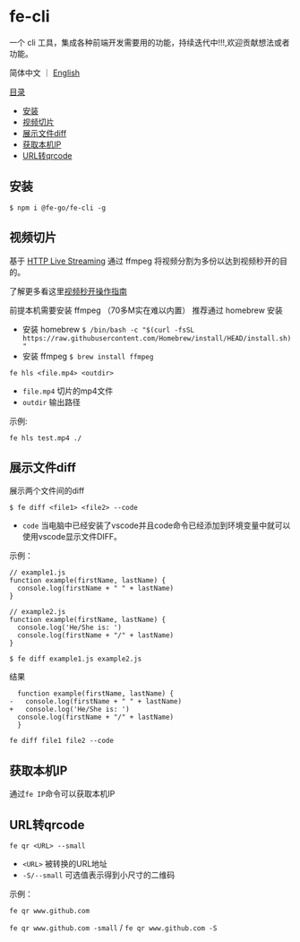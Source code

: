 # fe-cli

一个 cli 工具，集成各种前端开发需要用的功能，持续迭代中!!!,欢迎贡献想法或者功能。

简体中文 ｜ [English](./README-en_US.md)

[目录](#fe-cli)
  - [安装](#安装)
  - [视频切片](#视频切片)
  - [展示文件diff](#展示文件diff)
  - [获取本机IP](#获取本机ip)
  - [URL转qrcode](#url转qrcode)

## 安装

`$ npm i @fe-go/fe-cli -g`

## 视频切片
基于 [HTTP Live Streaming](https://zh.wikipedia.org/wiki/HTTP_Live_Streaming)  通过 ffmpeg 将视频分割为多份以达到视频秒开的目的。

了解更多看这里[视频秒开操作指南](https://juejin.cn/post/6979223117415579656)

前提本机需要安装 ffmpeg （70多M实在难以内置） 推荐通过 homebrew 安装 
- 安装 homebrew `$ /bin/bash -c "$(curl -fsSL https://raw.githubusercontent.com/Homebrew/install/HEAD/install.sh)"`
- 安装 ffmpeg `$ brew install ffmpeg`

`fe hls <file.mp4> <outdir>`

* `file.mp4` 切片的mp4文件
* `outdir` 输出路径

示例:

`fe hls test.mp4 ./`

## 展示文件diff
展示两个文件间的diff

`$ fe diff <file1> <file2> --code`

- `code` 当电脑中已经安装了vscode并且code命令已经添加到环境变量中就可以使用vscode显示文件DIFF。


示例：

```
// example1.js
function example(firstName, lastName) {
  console.log(firstName + " " + lastName)
}

// example2.js
function example(firstName, lastName) {
  console.log('He/She is: ')
  console.log(firstName + "/" + lastName)
}
```

`$ fe diff example1.js example2.js`

结果
```
  function example(firstName, lastName) {
-   console.log(firstName + " " + lastName)
+   console.log('He/She is: ')
  console.log(firstName + "/" + lastName)
  }

```

`fe diff file1 file2 --code`

## 获取本机IP
通过`fe IP`命令可以获取本机IP

## URL转qrcode

`fe qr <URL> --small`

* `<URL>` 被转换的URL地址
* `-S/--small` 可选值表示得到小尺寸的二维码

示例：

`fe qr www.github.com`

`fe qr www.github.com -small` / `fe qr www.github.com -S`
  